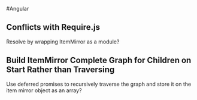 #Angular

## Conflicts with Require.js

Resolve by wrapping ItemMirror as a module?

## Build ItemMirror Complete Graph for Children on Start Rather than Traversing

Use deferred promises to recursively traverse the graph and store it on the item mirror object as an array?